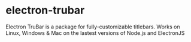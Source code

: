 # electron-trubar
Electron TruBar is a package for fully-customizable titlebars. Works on Linux, Windows &amp; Mac on the lastest versions of Node.js and ElectronJS
